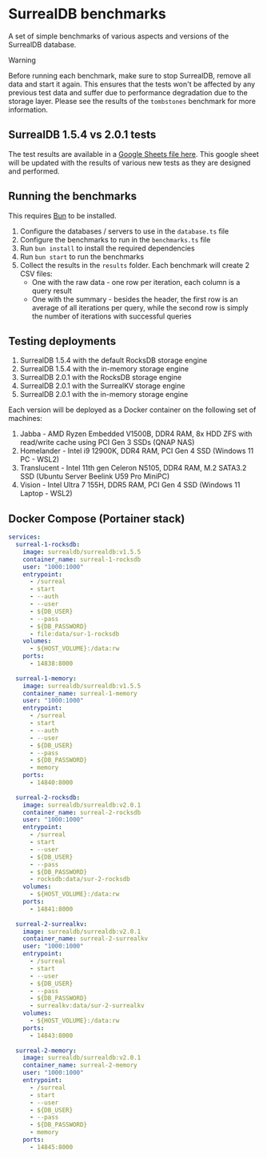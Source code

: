 # SurrealDB benchmarks

A set of simple benchmarks of various aspects and versions of the SurrealDB database.

> [!WARNING]  
> Before running each benchmark, make sure to stop SurrealDB, remove all data and start it again. This ensures that the tests won't be affected by any previous test data and suffer due to performance degradation due to the storage layer. Please see the results of the `tombstones` benchmark for more information.

## SurrealDB 1.5.4 vs 2.0.1 tests

The test results are available in a [Google Sheets file here](https://docs.google.com/spreadsheets/d/1D9RltO6KF2LIYc1Y2-e0zSCsg82PWne7OdPIrMaC-Wk/edit?usp=sharing). This google sheet will be updated with the results of various new tests as they are designed and performed.

## Running the benchmarks

This requires [Bun](https://bun.sh/) to be installed.

1. Configure the databases / servers to use in the `database.ts` file
2. Configure the benchmarks to run in the `benchmarks.ts` file
3. Run `bun install` to install the required dependencies
4. Run `bun start` to run the benchmarks
5. Collect the results in the `results` folder. Each benchmark will create 2 CSV files:
    - One with the raw data - one row per iteration, each column is a query result
    - One with the summary - besides the header, the first row is an average of all iterations per query, while the second row is simply the number of iterations with successful queries

## Testing deployments

1. SurrealDB 1.5.4 with the default RocksDB storage engine
3. SurrealDB 1.5.4 with the in-memory storage engine
4. SurrealDB 2.0.1 with the RocksDB storage engine
6. SurrealDB 2.0.1 with the SurrealKV storage engine
8. SurrealDB 2.0.1 with the in-memory storage engine

Each version will be deployed as a Docker container on the following set of machines:
1. Jabba - AMD Ryzen Embedded V1500B, DDR4 RAM, 8x HDD ZFS with read/write cache using PCI Gen 3 SSDs (QNAP NAS)
2. Homelander - Intel i9 12900K, DDR4 RAM, PCI Gen 4 SSD (Windows 11 PC - WSL2)
3. Translucent - Intel 11th gen Celeron N5105, DDR4 RAM, M.2 SATA3.2 SSD (Ubuntu Server Beelink U59 Pro MiniPC)
4. Vision - Intel Ultra 7 155H, DDR5 RAM, PCI Gen 4 SSD (Windows 11 Laptop - WSL2)

## Docker Compose (Portainer stack)

```yml
services:
  surreal-1-rocksdb:
    image: surrealdb/surrealdb:v1.5.5
    container_name: surreal-1-rocksdb
    user: "1000:1000"
    entrypoint:
      - /surreal
      - start
      - --auth
      - --user
      - ${DB_USER}
      - --pass
      - ${DB_PASSWORD}
      - file:data/sur-1-rocksdb
    volumes:
      - ${HOST_VOLUME}:/data:rw
    ports:
      - 14838:8000
  
  surreal-1-memory:
    image: surrealdb/surrealdb:v1.5.5
    container_name: surreal-1-memory
    user: "1000:1000"
    entrypoint:
      - /surreal
      - start
      - --auth
      - --user
      - ${DB_USER}
      - --pass
      - ${DB_PASSWORD}
      - memory
    ports:
      - 14840:8000
  
  surreal-2-rocksdb:
    image: surrealdb/surrealdb:v2.0.1
    container_name: surreal-2-rocksdb
    user: "1000:1000"
    entrypoint:
      - /surreal
      - start
      - --user
      - ${DB_USER}
      - --pass
      - ${DB_PASSWORD}
      - rocksdb:data/sur-2-rocksdb
    volumes:
      - ${HOST_VOLUME}:/data:rw
    ports:
      - 14841:8000
  
  surreal-2-surrealkv:
    image: surrealdb/surrealdb:v2.0.1
    container_name: surreal-2-surrealkv
    user: "1000:1000"
    entrypoint:
      - /surreal
      - start
      - --user
      - ${DB_USER}
      - --pass
      - ${DB_PASSWORD}
      - surrealkv:data/sur-2-surrealkv
    volumes:
      - ${HOST_VOLUME}:/data:rw
    ports:
      - 14843:8000
  
  surreal-2-memory:
    image: surrealdb/surrealdb:v2.0.1
    container_name: surreal-2-memory
    user: "1000:1000"
    entrypoint:
      - /surreal
      - start
      - --user
      - ${DB_USER}
      - --pass
      - ${DB_PASSWORD}
      - memory
    ports:
      - 14845:8000
```
